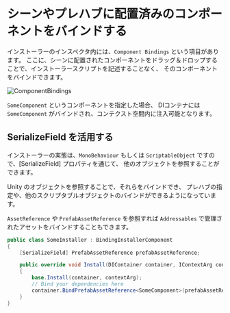 # シーンやプレハブに配置済みのコンポーネントをバインドする

インストーラーのインスペクタ内には、```Component Bindings``` という項目があります。
ここに、シーンに配置されたコンポーネントをドラッグ＆ドロップすることで、インストーラースクリプトを記述することなく、
そのコンポーネントをバインドできます。

![ComponentBindings](ComponentBindings.png)

```SomeComponent``` というコンポーネントを指定した場合、
DIコンテナには ```SomeComponent``` がバインドされ、コンテクスト空間内に注入可能となります。

## SerializeField を活用する

インストーラーの実態は、```MonoBehaviour``` もしくは ```ScriptableObject``` ですので、[SerializeField] プロパティを通じて、
他のオブジェクトを参照することができます。

Unity のオブジェクトを参照することで、それらをバインドでき、
プレハブの指定や、他のスクリプタブルオブジェクトのバインドができるようになっています。

```AssetReference``` や ```PrefabAssetReference``` を参照すれば ```Addressables``` で管理されたアセットをバインドすることもできます。

```C#
public class SomeInstaller : BindingInstallerComponent
{
    [SerializeField] PrefabAssetReference prefabAssetReference;

    public override void Install(DIContainer container, IContextArg contextArg)
    {
        base.Install(container, contextArg);
        // Bind your dependencies here
        container.BindPrefabAssetReference<SomeComponent>(prefabAssetReference);
    }
}
```
